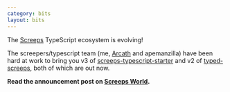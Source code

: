 ```yaml
---
category: bits
layout: bits
---
```


The [Screeps](https://screeps.com) TypeScript ecosystem is evolving!

The screepers/typescript team (me, [Arcath](https://arcath.net/) and apemanzilla) have been hard at work to bring you v3 of [screeps-typescript-starter](https://github.com/screepers/screeps-typescript-starter) and v2 of [typed-screeps](https://github.com/screepers/typed-screeps), both of which are out now.

**Read the announcement post on [Screeps World](https://screepsworld.com/2017/12/new-typescript-types-and-starter/).**
